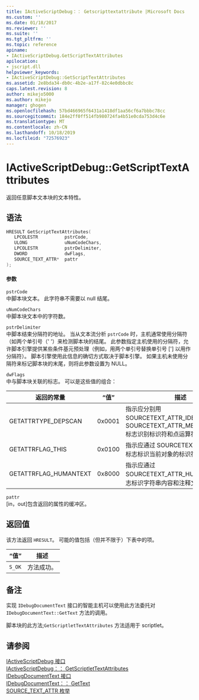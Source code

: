 ```yaml
---
title: IActiveScriptDebug：： Getscripttextattribute |Microsoft Docs
ms.custom: ''
ms.date: 01/18/2017
ms.reviewer: ''
ms.suite: ''
ms.tgt_pltfrm: ''
ms.topic: reference
apiname:
- IActiveScriptDebug.GetScriptTextAttributes
apilocation:
- jscript.dll
helpviewer_keywords:
- IActiveScriptDebug::GetScriptTextAttributes
ms.assetid: 2e8bda34-db0c-4b2e-a17f-82c4e0dbbc8c
caps.latest.revision: 8
author: mikejo5000
ms.author: mikejo
manager: ghogen
ms.openlocfilehash: 57bd466965f6431a1418df1aa56cf6a7bbbc78cc
ms.sourcegitcommit: 184e2ff0ff514fb980724fa4b51e0cda753d4c6e
ms.translationtype: MT
ms.contentlocale: zh-CN
ms.lasthandoff: 10/18/2019
ms.locfileid: "72576923"
---
```

# <a name="iactivescriptdebuggetscripttextattributes"></a>IActiveScriptDebug::GetScriptTextAttributes
返回任意脚本文本块的文本特性。  
  
## <a name="syntax"></a>语法  
  
```cpp
HRESULT GetScriptTextAttributes(  
   LPCOLESTR          pstrCode,  
   ULONG              uNumCodeChars,  
   LPCOLESTR          pstrDelimiter,  
   DWORD              dwFlags,  
   SOURCE_TEXT_ATTR*  pattr  
);  
```  
  
#### <a name="parameters"></a>参数  
 `pstrCode`  
 中脚本块文本。 此字符串不需要以 null 结尾。  
  
 `uNumCodeChars`  
 中脚本块文本中的字符数。  
  
 `pstrDelimiter`  
 中脚本结束分隔符的地址。 当从文本流分析 `pstrCode` 时，主机通常使用分隔符（如两个单引号（' '）来检测脚本块的结尾。 此参数指定主机使用的分隔符，允许脚本引擎提供某些条件基元预处理（例如，用两个单引号替换单引号 ['] 以用作分隔符）。 脚本引擎使用此信息的确切方式取决于脚本引擎。 如果主机未使用分隔符来标记脚本块的末尾，则将此参数设置为 NULL。  
  
 `dwFlags`  
 中与脚本块关联的标志。 可以是这些值的组合：  
  
|返回的常量|“值”|描述|  
|--------------|-----------|-----------------|  
|GETATTRTYPE_DEPSCAN|0x0001|指示应分别用 SOURCETEXT_ATTR_IDENTIFIER 和 SOURCETEXT_ATTR_MEMBERLOOKUP 标志识别标识符和点运算符。|  
|GETATTRFLAG_THIS|0x0100|指示应通过 SOURCETEXT_ATTR_THIS 标志标识当前对象的标识符。|  
|GETATTRFLAG_HUMANTEXT|0x8000|指示应通过 SOURCETEXT_ATTR_HUMANTEXT 标志标识字符串内容和注释文本。|  
  
 `pattr`  
 [in，out]包含返回的属性的缓冲区。  
  
## <a name="return-value"></a>返回值  
 该方法返回 `HRESULT`。 可能的值包括（但并不限于）下表中的项。  
  
|“值”|描述|  
|-----------|-----------------|  
|`S_OK`|方法成功。|  
  
## <a name="remarks"></a>备注  
 实现 `IDebugDocumentText` 接口的智能主机可以使用此方法委托对 `IDebugDocumentText::GetText` 方法的调用。  
  
 脚本块的此方法;`GetScriptletTextAttributes` 方法适用于 scriptlet。  
  
## <a name="see-also"></a>请参阅  
 [IActiveScriptDebug 接口](../../winscript/reference/iactivescriptdebug-interface.md)   
 [IActiveScriptDebug：： GetScriptletTextAttributes](../../winscript/reference/iactivescriptdebug-getscriptlettextattributes.md)    
 [IDebugDocumentText 接口](../../winscript/reference/idebugdocumenttext-interface.md)   
 [IDebugDocumentText：： GetText](../../winscript/reference/idebugdocumenttext-gettext.md)    
 [SOURCE_TEXT_ATTR 枚举](../../winscript/reference/source-text-attr-enumeration.md)
